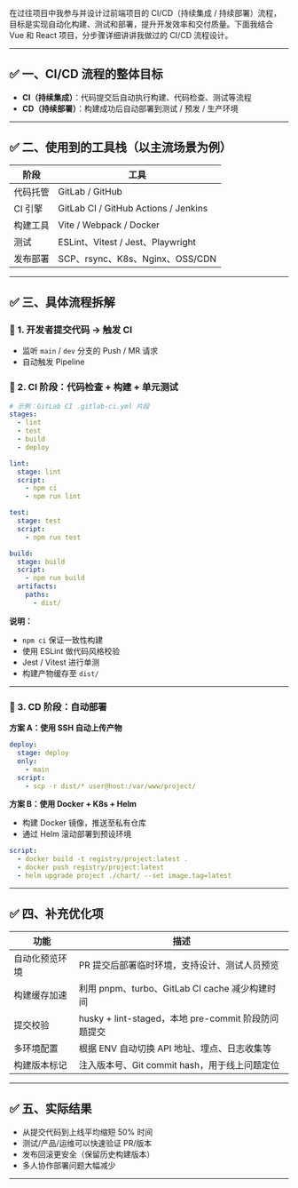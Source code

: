 在过往项目中我参与并设计过前端项目的 CI/CD（持续集成 / 持续部署）流程，目标是实现自动化构建、测试和部署，提升开发效率和交付质量。下面我结合 Vue 和 React 项目，分步骤详细讲讲我做过的 CI/CD 流程设计。

---

## ✅ 一、CI/CD 流程的整体目标

* **CI（持续集成）**：代码提交后自动执行构建、代码检查、测试等流程
* **CD（持续部署）**：构建成功后自动部署到测试 / 预发 / 生产环境

---

## ✅ 二、使用到的工具栈（以主流场景为例）

| 阶段    | 工具                                   |
| ----- | ------------------------------------ |
| 代码托管  | GitLab / GitHub                      |
| CI 引擎 | GitLab CI / GitHub Actions / Jenkins |
| 构建工具  | Vite / Webpack / Docker              |
| 测试    | ESLint、Vitest / Jest、Playwright      |
| 发布部署  | SCP、rsync、K8s、Nginx、OSS/CDN          |

---

## ✅ 三、具体流程拆解

### 🧪 1. 开发者提交代码 → 触发 CI

* 监听 `main` / `dev` 分支的 Push / MR 请求
* 自动触发 Pipeline

### 🔧 2. CI 阶段：代码检查 + 构建 + 单元测试

```yaml
# 示例：GitLab CI .gitlab-ci.yml 片段
stages:
  - lint
  - test
  - build
  - deploy

lint:
  stage: lint
  script:
    - npm ci
    - npm run lint

test:
  stage: test
  script:
    - npm run test

build:
  stage: build
  script:
    - npm run build
  artifacts:
    paths:
      - dist/
```

**说明：**

* `npm ci` 保证一致性构建
* 使用 ESLint 做代码风格校验
* Jest / Vitest 进行单测
* 构建产物缓存至 `dist/`

---

### 🚀 3. CD 阶段：自动部署

**方案 A：使用 SSH 自动上传产物**

```yaml
deploy:
  stage: deploy
  only:
    - main
  script:
    - scp -r dist/* user@host:/var/www/project/
```

**方案 B：使用 Docker + K8s + Helm**

* 构建 Docker 镜像，推送至私有仓库
* 通过 Helm 滚动部署到预设环境

```yaml
script:
  - docker build -t registry/project:latest .
  - docker push registry/project:latest
  - helm upgrade project ./chart/ --set image.tag=latest
```

---

## ✅ 四、补充优化项

| 功能      | 描述                                        |
| ------- | ----------------------------------------- |
| 自动化预览环境 | PR 提交后部署临时环境，支持设计、测试人员预览                  |
| 构建缓存加速  | 利用 pnpm、turbo、GitLab CI cache 减少构建时间      |
| 提交校验    | husky + lint-staged，本地 pre-commit 阶段防问题提交 |
| 多环境配置   | 根据 ENV 自动切换 API 地址、埋点、日志收集等               |
| 构建版本标记  | 注入版本号、Git commit hash，用于线上问题定位            |

---

## ✅ 五、实际结果

* 从提交代码到上线平均缩短 50% 时间
* 测试/产品/运维可以快速验证 PR/版本
* 发布回滚更安全（保留历史构建版本）
* 多人协作部署问题大幅减少

---